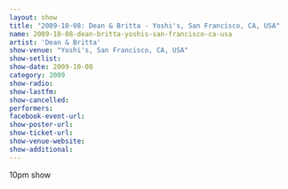 ```yaml
---
layout: show
title: "2009-10-08: Dean & Britta - Yoshi's, San Francisco, CA, USA"
name: 2009-10-08-dean-britta-yoshis-san-francisco-ca-usa
artist: 'Dean & Britta'
show-venue: "Yoshi's, San Francisco, CA, USA"
show-setlist: 
show-date: 2009-10-08
category: 2009
show-radio: 
show-lastfm: 
show-cancelled: 
performers: 
facebook-event-url: 
show-poster-url: 
show-ticket-url: 
show-venue-website: 
show-additional: 
---
```


10pm show